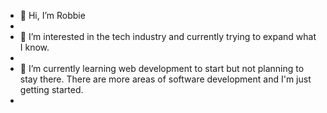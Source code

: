 - 👋 Hi, I’m Robbie
- 
- 👀 I’m interested in the tech industry and currently trying to expand what I know.
- 
- 🌱 I’m currently learning web development to start but not planning to stay there. There are more areas of software development and I'm just getting started.
- 
<!---
Malekzie/Malekzie is a ✨ special ✨ repository because its `README.md` (this file) appears on your GitHub profile.
You can click the Preview link to take a look at your changes.
--->
